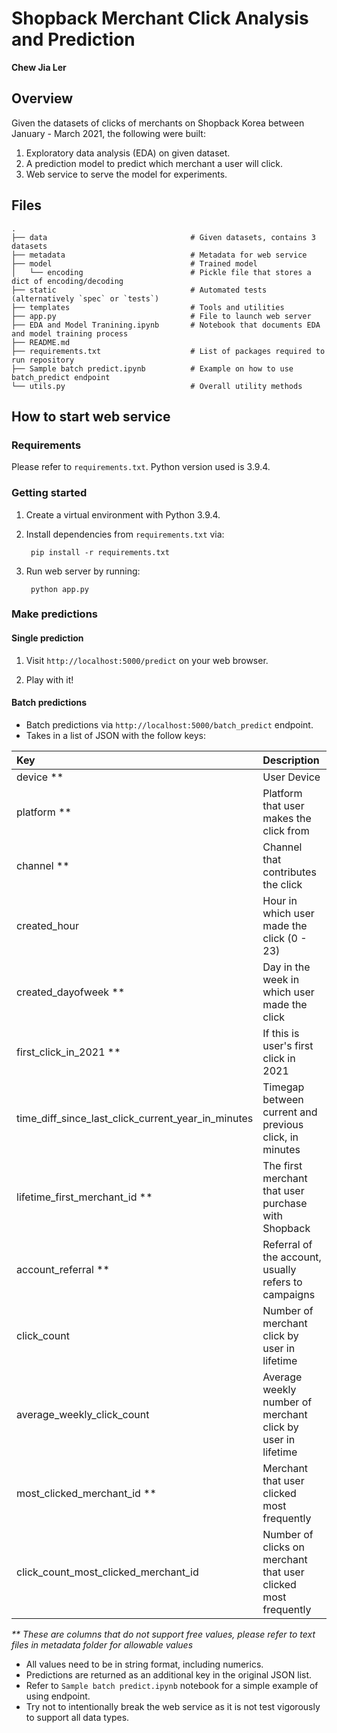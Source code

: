 # Shopback Merchant Click Analysis and Prediction
**Chew Jia Ler**

## Overview
Given the datasets of clicks of merchants on Shopback Korea between January - March 2021, the following were built:
1. Exploratory data analysis (EDA) on given dataset.
2. A prediction model to predict which merchant a user will click.
3. Web service to serve the model for experiments.

## Files
```
.
├── data                                # Given datasets, contains 3 datasets
├── metadata                            # Metadata for web service
├── model                               # Trained model
│   └── encoding                        # Pickle file that stores a dict of encoding/decoding
├── static                              # Automated tests (alternatively `spec` or `tests`)
├── templates                           # Tools and utilities
├── app.py                              # File to launch web server
├── EDA and Model Tranining.ipynb       # Notebook that documents EDA and model training process
├── README.md
├── requirements.txt                    # List of packages required to run repository
├── Sample batch predict.ipynb          # Example on how to use batch_predict endpoint
└── utils.py                            # Overall utility methods
```


## How to start web service

### Requirements

Please refer to `requirements.txt`. Python version used is 3.9.4.

### Getting started

1. Create a virtual environment with Python 3.9.4.

2. Install dependencies from `requirements.txt` via:

        pip install -r requirements.txt

3. Run web server by running:

        python app.py

### Make predictions

#### Single prediction

1. Visit `http://localhost:5000/predict` on your web browser.

2. Play with it!

#### Batch predictions

* Batch predictions via `http://localhost:5000/batch_predict` endpoint.
* Takes in a list of JSON with the follow keys:

| Key  | Description |
| :------------ | :------------ |
| device ** | User Device |
| platform **  | Platform that user makes the click from |
| channel ** | Channel that contributes the click  |
| created_hour  | Hour in which user made the click (0 - 23) |
| created_dayofweek ** | Day in the week in which user made the click |
| first_click_in_2021 ** | If this is user's first click in 2021 |
| time_diff_since_last_click_current_year_in_minutes | Timegap between current and previous click, in minutes |
| lifetime_first_merchant_id ** | The first merchant that user purchase with Shopback |
| account_referral ** | Referral of the account, usually refers to campaigns |
| click_count | Number of merchant click by user in lifetime |
| average_weekly_click_count | Average weekly number of merchant click by user in lifetime |
| most_clicked_merchant_id **| Merchant that user clicked most frequently |
| click_count_most_clicked_merchant_id | Number of clicks on merchant that user clicked most frequently |

*\*\* These are columns that do not support free values, please refer to text files in metadata folder for allowable values*


* All values need to be in string format, including numerics.
* Predictions are returned as an additional key in the original JSON list.
* Refer to `Sample batch predict.ipynb` notebook for a simple example of using endpoint.
* Try not to intentionally break the web service as it is not test vigorously to support all data types.